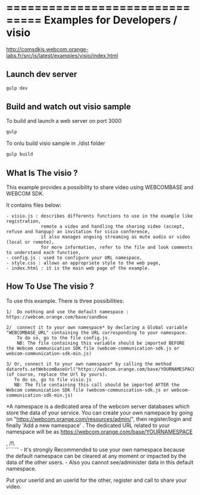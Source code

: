 ===============================
Examples for Developers / visio
===============================

http://comsdkjs.webcom.orange-labs.fr/src/js/latest/examples/visio/index.html


## Launch dev server

```bash
gulp dev
```

## Build and watch out visio sample

To build and launch a web server on port 3000

```bash
gulp
```

To onlu build visio sample in ./dist folder

```bash
gulp build
```

## What Is The visio ?

This example provides a possibility to share video using WEBCOMBASE and WEBCOM SDK.

It contains files below:

	- visio.js : describes differents functions to use in the example like registration,
				 remote a video and handling the sharing video (accept, refuse and hangup) an invitation for visio conference,
				 it also manages ongoing streaming as mute audio or video (local or remote),
				 for more information, refer to the file and look comments to understand each function,
	- config.js : used to configure your URL namespace,
	- style.css : allows an appropriete style to the web page,
	- index.html : it is the main web page of the example.


## How To Use The visio ?

To use this example. There is three possibilities:

	1/  Do nothing and use the default namespace :  https://webcom.orange.com/base/sandbox
	
	2/	connect it to your own namespace* by declaring a Global variable "WEBCOMBASE_URL" containing the URL corresponding to your namespace.
		To do so, go to the file config.js.
	    NB: The file containing this variable should be imported BEFORE the Webcom communication SDK file (webcom-communication-sdk.js or webcom-communication-sdk-min.js)
	    
    3/ Or, connect it to your own namespace* by calling the method  datarefs.setWebcomBaseUrl("https://webcom.orange.com/base/YOURNAMESPACE"); (of course, replace the Url by yours).
       To do so, go to file visio.js
       NB: The file containing this call should be imported AFTER the Webcom communication SDK file (webcom-communication-sdk.js or webcom-communication-sdk-min.js)
    	
 *A namespace is a dedicated area of the webcom server databases which store the data of your service.
 You can create your own namepace by going on "https://webcom.orange.com/resources/admin/", then register/login and finally 'Add a new namespace' . The dedicated URL related to your namespace will be as https://webcom.orange.com/base/YOURNAMESPACE

  ,
 /!\   
'¨¨¨'  - It's strongly Recommended to use your own namespace because the default namespace can be cleared at any moment or impacted by the data of the other users.
	   - Also you cannot see/administer data in this default namespace. 
     
	
	
Put your userId and an userId for the other, register and call to share your video.